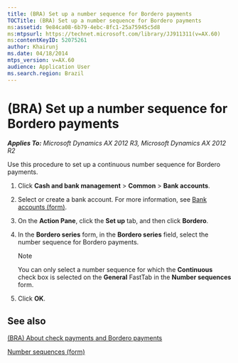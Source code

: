 ```yaml
---
title: (BRA) Set up a number sequence for Bordero payments
TOCTitle: (BRA) Set up a number sequence for Bordero payments
ms:assetid: 9e84ca08-6b79-4ebc-8fc1-25a75945c5d8
ms:mtpsurl: https://technet.microsoft.com/library/JJ911311(v=AX.60)
ms:contentKeyID: 52075261
author: Khairunj
ms.date: 04/18/2014
mtps_version: v=AX.60
audience: Application User
ms.search.region: Brazil
---
```


# (BRA) Set up a number sequence for Bordero payments 


_**Applies To:** Microsoft Dynamics AX 2012 R3, Microsoft Dynamics AX 2012 R2_

Use this procedure to set up a continuous number sequence for Bordero payments.

1.  Click **Cash and bank management** \> **Common** \> **Bank accounts**.

2.  Select or create a bank account. For more information, see [Bank accounts (form)](https://technet.microsoft.com/library/aa587660\(v=ax.60\)).

3.  On the **Action Pane**, click the **Set up** tab, and then click **Bordero**.

4.  In the **Bordero series** form, in the **Bordero series** field, select the number sequence for Bordero payments.
    

    > [!NOTE]
    > <P>You can only select a number sequence for which the <STRONG>Continuous</STRONG> check box is selected on the <STRONG>General</STRONG> FastTab in the <STRONG>Number sequences</STRONG> form.</P>



5.  Click **OK**.

## See also

[(BRA) About check payments and Bordero payments](bra-about-check-payments-and-bordero-payments.md)

[Number sequences (form)](https://technet.microsoft.com/library/hh209531\(v=ax.60\))

  


